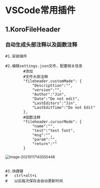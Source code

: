 # VSCode常用插件

## 1.KoroFileHeader

### 自动生成头部注释以及函数注释

```shell
#1.安装插件

#2.编辑settings.json文件，配置相关信息
		#添加
        #文件头部注释
        "fileheader.customMade": {
            "Descripttion":"",
            "version":"",
            "Author":"Jin",
            "Date":"Do not edit",
            "LastEditors":"Jin",
            "LastEditTime":"Do not Edit"
        },
        #函数注释
        "fileheader.cursorMode": {
            "name":"",
            "test":"test font",
            "msg":"",
            "param":"",
            "return":""
        }

```

<img src="C:\Users\Administrator\AppData\Roaming\Typora\typora-user-images\image-20210117143055448.png" alt="image-20210117143055448" style="zoom: 80%;" />

```shell

#3.快捷键
#   ctrl+alt+i
#   以后每次保存会自动更新时间
```

